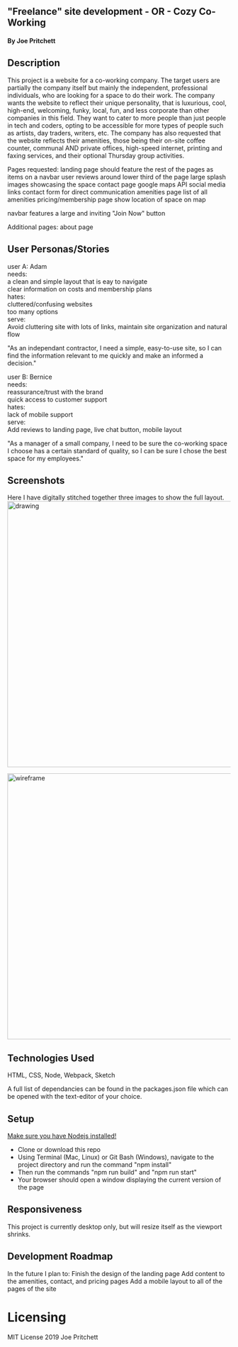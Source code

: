 ## "Freelance" site development - OR - Cozy Co-Working
#### By Joe Pritchett

## Description

This project is a website for a co-working company. The target users are partially the company itself but mainly the independent, professional individuals, who are looking for a space to do their work. The company wants the website to reflect their unique personality, that is luxurious, cool, high-end, welcoming, funky, local, fun, and less corporate than other companies in this field. They want to cater to more people than just people in tech and coders, opting to be accessible for more types of people such as artists, day traders, writers, etc. The company has also requested that the website reflects their amenities, those being their on-site coffee counter, communal AND private offices, high-speed internet, printing and faxing services, and their optional Thursday group activities.

Pages requested:
  landing page
    should feature the rest of the pages as items on a navbar
    user reviews around lower third of the page
    large splash images showcasing the space
  contact page
    google maps API
    social media links
    contact form for direct communication
  amenities page
    list of all amenities
  pricing/membership page
    show location of space on map

  navbar features a large and inviting "Join Now" button

Additional pages:
  about page

## User Personas/Stories

  user A: Adam <br>
    needs: <br>
      a clean and simple layout that is eay to navigate <br>
      clear information on costs and membership plans <br>
    hates: <br>
      cluttered/confusing websites <br>
      too many options <br>
    serve: <br>
      Avoid cluttering site with lots of links, maintain site organization and natural flow
    
  "As an independant contractor, I need a simple, easy-to-use site, so I can find the information relevant to me quickly and make an informed a decision." 

  user B: Bernice <br>
    needs: <br>
      reassurance/trust with the brand <br>
      quick access to customer support <br>
    hates: <br>
      lack of mobile support <br>
    serve: <br>
      Add reviews to landing page, live chat button, mobile layout

"As a manager of a small company, I need to be sure the co-working space I choose has a certain standard of quality, so I can be sure I chose the best space for my employees."

## Screenshots

Here I have digitally stitched together three images to show the full layout.
<img src="img/landingPageSketch.png" alt="drawing" width="600"/>


<img src="img/wireframe.png" alt="wireframe" width="600"/>

## Technologies Used

  HTML, CSS, Node, Webpack, Sketch
  
  A full list of dependancies can be found in the packages.json file which can be opened with the text-editor of your choice.
  
## Setup

[Make sure you have Nodejs installed!](https://nodejs.org/en/download/package-manager/)

  * Clone or download this repo
  * Using Terminal (Mac, Linux) or Git Bash (Windows), navigate to the project directory and run the command "npm install"
  * Then run the commands "npm run build" and "npm run start"
  * Your browser should open a window displaying the current version of the page

## Responsiveness
  
  This project is currently desktop only, but will resize itself as the viewport shrinks.
  
## Development Roadmap

  In the future I plan to:
    Finish the design of the landing page
    Add content to the amenities, contact, and pricing pages
    Add a mobile layout to all of the pages of the site
    
# Licensing

  MIT License 2019 Joe Pritchett
